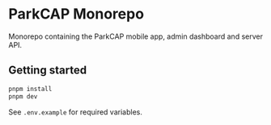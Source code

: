 # ParkCAP Monorepo

Monorepo containing the ParkCAP mobile app, admin dashboard and server API.

## Getting started

```sh
pnpm install
pnpm dev
```

See `.env.example` for required variables.
